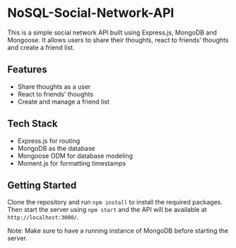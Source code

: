 # NoSQL-Social-Network-API

This is a simple social network API built using Express.js, MongoDB and Mongoose. It allows users to share their thoughts, react to friends’ thoughts and create a friend list.

## Features

* Share thoughts as a user
* React to friends’ thoughts
* Create and manage a friend list

## Tech Stack

* Express.js for routing
* MongoDB as the database
* Mongoose ODM for database modeling
* Moment.js for formatting timestamps

## Getting Started 

Clone the repository and run ```npm install``` to install the required packages. Then start the server using ```npm start``` and the API will be available at ```http://localhost:3000/```.

Note: Make sure to have a running instance of MongoDB before starting the server.
